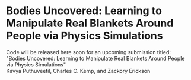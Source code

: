 # Bodies Uncovered: Learning to Manipulate Real Blankets Around People via Physics Simulations

Code will be released here soon for an upcoming submission titled:  
"Bodies Uncovered: Learning to Manipulate Real Blankets Around People via Physics Simulations"  
Kavya Puthuveetil, Charles C. Kemp, and Zackory Erickson
